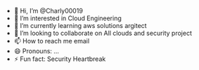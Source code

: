 - 👋 Hi, I’m @Charly00019
- 👀 I’m interested in Cloud Engineering
- 🌱 I’m currently learning aws solutions argitect
- 💞️ I’m looking to collaborate on All clouds and security project
- 📫 How to reach me email
- 😄 Pronouns: ...
- ⚡ Fun fact: Security Heartbreak

<!---
Charly00019/Charly00019 is a ✨ special ✨ repository because its `README.md` (this file) appears on your GitHub profile.
You can click the Preview link to take a look at your changes.
--->
